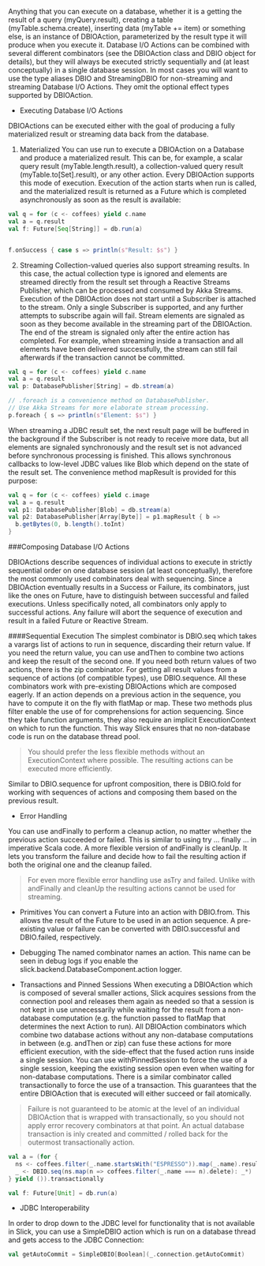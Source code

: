 Anything that you can execute on a database, whether it is a getting the result of a query (myQuery.result), creating a table (myTable.schema.create), inserting data (myTable += item) or something else, is an instance of DBIOAction, parameterized by the result type it will produce when you execute it.
Database I/O Actions can be combined with several different combinators (see the DBIOAction class and DBIO object for details), but they will always be executed strictly sequentially and (at least conceptually) in a single database session.
In most cases you will want to use the type aliases DBIO and StreamingDBIO for non-streaming and streaming Database I/O Actions. They omit the optional effect types supported by DBIOAction.

* Executing Database I/O Actions

DBIOActions can be executed either with the goal of producing a fully materialized result or streaming data back from the database.
1. Materialized
You can use run to execute a DBIOAction on a Database and produce a materialized result. This can be, for example, a scalar query result (myTable.length.result), a collection-valued query result (myTable.to[Set].result), or any other action. Every DBIOAction supports this mode of execution.
Execution of the action starts when run is called, and the materialized result is returned as a Future which is completed asynchronously as soon as the result is available:
```scala
val q = for (c <- coffees) yield c.name
val a = q.result
val f: Future[Seq[String]] = db.run(a)


f.onSuccess { case s => println(s"Result: $s") }
```

2. Streaming
Collection-valued queries also support streaming results. In this case, the actual collection type is ignored and elements are streamed directly from the result set through a Reactive Streams Publisher, which can be processed and consumed by Akka Streams.
Execution of the DBIOAction does not start until a Subscriber is attached to the stream. Only a single Subscriber is supported, and any further attempts to subscribe again will fail. Stream elements are signaled as soon as they become available in the streaming part of the DBIOAction. The end of the stream is signaled only after the entire action has completed. For example, when streaming inside a transaction and all elements have been delivered successfully, the stream can still fail afterwards if the transaction cannot be committed.

```scala
val q = for (c <- coffees) yield c.name
val a = q.result
val p: DatabasePublisher[String] = db.stream(a)

// .foreach is a convenience method on DatabasePublisher.
// Use Akka Streams for more elaborate stream processing.
p.foreach { s => println(s"Element: $s") }
```
When streaming a JDBC result set, the next result page will be buffered in the background if the Subscriber is not ready to receive more data, but all elements are signaled synchronously and the result set is not advanced before synchronous processing is finished. This allows synchronous callbacks to low-level JDBC values like Blob which depend on the state of the result set. The convenience method mapResult is provided for this purpose:

```scala
val q = for (c <- coffees) yield c.image
val a = q.result
val p1: DatabasePublisher[Blob] = db.stream(a)
val p2: DatabasePublisher[Array[Byte]] = p1.mapResult { b =>
  b.getBytes(0, b.length().toInt)
}
```

###Composing Database I/O Actions

DBIOActions describe sequences of individual actions to execute in strictly sequential order on one database session (at least conceptually), therefore the most commonly used combinators deal with sequencing. Since a DBIOAction eventually results in a Success or Failure, its combinators, just like the ones on Future, have to distinguish between successful and failed executions. Unless specifically noted, all combinators only apply to successful actions. Any failure will abort the sequence of execution and result in a failed Future or Reactive Stream.

####Sequential Execution
The simplest combinator is DBIO.seq which takes a varargs list of actions to run in sequence, discarding their return value. If you need the return value, you can use andThen to combine two actions and keep the result of the second one. If you need both return values of two actions, there is the zip combinator. For getting all result values from a sequence of actions (of compatible types), use DBIO.sequence. All these combinators work with pre-existing DBIOActions which are composed eagerly.
If an action depends on a previous action in the sequence, you have to compute it on the fly with flatMap or map. These two methods plus filter enable the use of for comprehensions for action sequencing. Since they take function arguments, they also require an implicit ExecutionContext on which to run the function. This way Slick ensures that no non-database code is run on the database thread pool.

> You should prefer the less flexible methods without an ExecutionContext where possible. The resulting actions can be executed more efficiently.

Similar to DBIO.sequence for upfront composition, there is DBIO.fold for working with sequences of actions and composing them based on the previous result.

* Error Handling

You can use andFinally to perform a cleanup action, no matter whether the previous action succeeded or failed. This is similar to using try ... finally ... in imperative Scala code. A more flexible version of andFinally is cleanUp. It lets you transform the failure and decide how to fail the resulting action if both the original one and the cleanup failed.

> For even more flexible error handling use asTry and failed. Unlike with andFinally and cleanUp the resulting actions cannot be used for streaming.

* Primitives
You can convert a Future into an action with DBIO.from. This allows the result of the Future to be used in an action sequence. A pre-existing value or failure can be converted with DBIO.successful and DBIO.failed, respectively.

* Debugging
The named combinator names an action. This name can be seen in debug logs if you enable the slick.backend.DatabaseComponent.action logger.

* Transactions and Pinned Sessions
When executing a DBIOAction which is composed of several smaller actions, Slick acquires sessions from the connection pool and releases them again as needed so that a session is not kept in use unnecessarily while waiting for the result from a non-database computation (e.g. the function passed to flatMap that determines the next Action to run). All DBIOAction combinators which combine two database actions without any non-database computations in between (e.g. andThen or zip) can fuse these actions for more efficient execution, with the side-effect that the fused action runs inside a single session. You can use withPinnedSession to force the use of a single session, keeping the existing session open even when waiting for non-database computations.
There is a similar combinator called transactionally to force the use of a transaction. This guarantees that the entire DBIOAction that is executed will either succeed or fail atomically.

> Failure is not guaranteed to be atomic at the level of an individual DBIOAction that is wrapped with transactionally, so you should not apply error recovery combinators at that point. An actual database transaction is inly created and committed / rolled back for the outermost transactionally action.

```scala
val a = (for {
  ns <- coffees.filter(_.name.startsWith("ESPRESSO")).map(_.name).result
  _ <- DBIO.seq(ns.map(n => coffees.filter(_.name === n).delete): _*)
} yield ()).transactionally

val f: Future[Unit] = db.run(a)
```

* JDBC Interoperability

In order to drop down to the JDBC level for functionality that is not available in Slick, you can use a SimpleDBIO action which is run on a database thread and gets access to the JDBC Connection:

```scala
val getAutoCommit = SimpleDBIO[Boolean](_.connection.getAutoCommit)
```